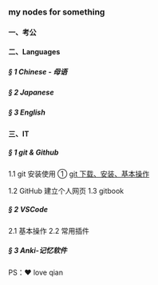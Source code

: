 ### my nodes for something

#### 一、考公

#### 二、Languages
##### § 1 Chinese - 母语
##### § 2 Japanese
##### § 3 English

#### 三、IT
##### § 1 git & Github

1.1 git 安装使用
① [git 下载、安装、基本操作](./git-1.html)

1.2 GitHub 建立个人网页
1.3 gitbook

##### § 2 VSCode
2.1 基本操作
2.2 常用插件

##### § 3 Anki-记忆软件


PS：❤ love qian